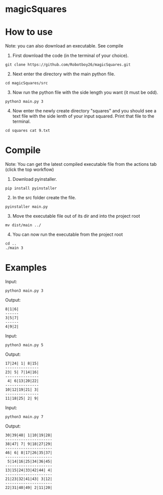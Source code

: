 # magicSquares



# How to use

Note: you can also download an executable. See compile


1. First download the code (in the terminal of your choice).

`
git clone https://github.com/Robotboy26/magicSquares.git
`

2. Next enter the directory with the main python file.

`
cd magicSquares/src
`

3. Now run the python file with the side length you want (it must be odd).

`
python3 main.py 3
`

4. Now enter the newly create directory "squares" and you should see a text file with the side lenth of your input squared. Print that file to the terminal.

`
cd squares
cat 9.txt
`

# Compile

Note: You can get the latest compiled executable file from the actions tab (click the top workflow)

1. Download pyinstaller.

`
pip install pyinstaller
`

2. In the src folder create the file.

`
pyinstaller main.py
`

3. Move the executable file out of its dir and into the project root

`
mv dist/main ../
`

4. You can now run the executable from the project root

```
cd ..
./main 3
```

# Examples

Input:

`
python3 main.py 3
`

Output:

```
8|1|6|
------
3|5|7|
------
4|9|2|
```

Input:

`
python3 main.py 5
`

Output:

```
17|24| 1| 8|15|
---------------
23| 5| 7|14|16|
---------------
 4| 6|13|20|22|
---------------
10|12|19|21| 3|
---------------
11|18|25| 2| 9|
```

Input:

`
python3 main.py 7
`

Output:

```
30|39|48| 1|10|19|28|
---------------------
38|47| 7| 9|18|27|29|
---------------------
46| 6| 8|17|26|35|37|
---------------------
 5|14|16|25|34|36|45|
---------------------
13|15|24|33|42|44| 4|
---------------------
21|23|32|41|43| 3|12|
---------------------
22|31|40|49| 2|11|20|
```
